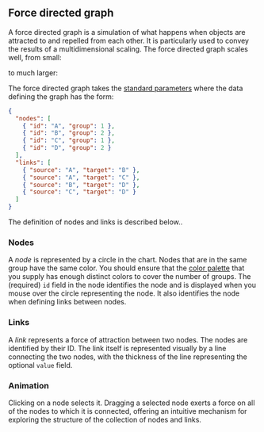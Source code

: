 ## Force directed graph

A force directed graph is a simulation of what happens when objects
are attracted to and repelled from each other. It is particularly
used to convey the results of a multidimensional scaling. The
force directed graph scales well, from small:

<span  class="doodl-chart" id="force_0"></span>

to much larger:

<span  class="doodl-chart" id="force_1"></span>

<Parameters>

The force directed graph takes the [standard parameters](/charts/intro#standard-parameters)
where the data defining the graph has the form:

<Parameter name="data" type="dict">
<div>

~~~json
{
  "nodes": [
    { "id": "A", "group": 1 },
    { "id": "B", "group": 2 },
    { "id": "C", "group": 1 },
    { "id": "D", "group": 2 }
  ],
  "links": [
    { "source": "A", "target": "B" },
    { "source": "A", "target": "C" },
    { "source": "B", "target": "D" },
    { "source": "C", "target": "D" }
  ]
}
~~~

The definition of nodes and links is described below..

</div>
</Parameter>
</Parameters>

### Nodes

A *node* is represented by a circle in the chart. Nodes that are
in the same group have the same color. You should ensure that the
[color palette](/color) that you supply has enough distinct colors
to cover the number of groups. The (required) `id` field in the
node identifies the node and is displayed when you mouse over the
circle representing the node. It also identifies the node when
defining links between nodes.

### Links

A *link* represents a force of attraction between two nodes. The
nodes are identified by their ID. The link itself is represented
visually by a line connecting the two nodes, with the thickness
of the line representing the optional `value` field.

### Animation

Clicking on a node selects it. Dragging a selected node exerts a
force on all of the nodes to which it is connected, offering an
intuitive mechanism for exploring the structure of the collection
of nodes and links.

<script>
     setTimeout(() => {
  Promise.resolve().then(() => {
    Doodl.force('#force_0',{'nodes': [{'id': 'A', 'group': 1}, {'id': 'B', 'group': 2}, {'id': 'C', 'group': 1}, {'id': 'D', 'group': 2}], 'links': [{'source': 'A', 'target': 'B'}, {'source': 'A', 'target': 'C'}, {'source': 'B', 'target': 'D'}, {'source': 'C', 'target': 'D'}]},{'width': 500, 'height': 500},{},['#A1C9F4', '#FFB482', '#8DE5A1', '#FF9F9B', '#D0BBFF', '#DEBB9B', '#FAB0E4', '#CFCFCF', '#FFFEA3', '#B9F2F0']);
    Doodl.force('#force_1',{'nodes': [{'id': 'Myriel', 'group': 1}, {'id': 'Napoleon', 'group': 1}, {'id': 'Mlle.Baptistine', 'group': 1}, {'id': 'Mme.Magloire', 'group': 1}, {'id': 'CountessdeLo', 'group': 1}, {'id': 'Geborand', 'group': 1}, {'id': 'Champtercier', 'group': 1}, {'id': 'Cravatte', 'group': 1}, {'id': 'Count', 'group': 1}, {'id': 'OldMan', 'group': 1}, {'id': 'Labarre', 'group': 2}, {'id': 'Valjean', 'group': 2}, {'id': 'Marguerite', 'group': 3}, {'id': 'Mme.deR', 'group': 2}, {'id': 'Isabeau', 'group': 2}, {'id': 'Gervais', 'group': 2}, {'id': 'Tholomyes', 'group': 3}, {'id': 'Listolier', 'group': 3}, {'id': 'Fameuil', 'group': 3}, {'id': 'Blacheville', 'group': 3}, {'id': 'Favourite', 'group': 3}, {'id': 'Dahlia', 'group': 3}, {'id': 'Zephine', 'group': 3}, {'id': 'Fantine', 'group': 3}, {'id': 'Mme.Thenardier', 'group': 4}, {'id': 'Thenardier', 'group': 4}, {'id': 'Cosette', 'group': 5}, {'id': 'Javert', 'group': 4}, {'id': 'Fauchelevent', 'group': 0}, {'id': 'Bamatabois', 'group': 2}, {'id': 'Perpetue', 'group': 3}, {'id': 'Simplice', 'group': 2}, {'id': 'Scaufflaire', 'group': 2}, {'id': 'Woman1', 'group': 2}, {'id': 'Judge', 'group': 2}, {'id': 'Champmathieu', 'group': 2}, {'id': 'Brevet', 'group': 2}, {'id': 'Chenildieu', 'group': 2}, {'id': 'Cochepaille', 'group': 2}, {'id': 'Pontmercy', 'group': 4}, {'id': 'Boulatruelle', 'group': 6}, {'id': 'Eponine', 'group': 4}, {'id': 'Anzelma', 'group': 4}, {'id': 'Woman2', 'group': 5}, {'id': 'MotherInnocent', 'group': 0}, {'id': 'Gribier', 'group': 0}, {'id': 'Jondrette', 'group': 7}, {'id': 'Mme.Burgon', 'group': 7}, {'id': 'Gavroche', 'group': 8}, {'id': 'Gillenormand', 'group': 5}, {'id': 'Magnon', 'group': 5}, {'id': 'Mlle.Gillenormand', 'group': 5}, {'id': 'Mme.Pontmercy', 'group': 5}, {'id': 'Mlle.Vaubois', 'group': 5}, {'id': 'Lt.Gillenormand', 'group': 5}, {'id': 'Marius', 'group': 8}, {'id': 'BaronessT', 'group': 5}, {'id': 'Mabeuf', 'group': 8}, {'id': 'Enjolras', 'group': 8}, {'id': 'Combeferre', 'group': 8}, {'id': 'Prouvaire', 'group': 8}, {'id': 'Feuilly', 'group': 8}, {'id': 'Courfeyrac', 'group': 8}, {'id': 'Bahorel', 'group': 8}, {'id': 'Bossuet', 'group': 8}, {'id': 'Joly', 'group': 8}, {'id': 'Grantaire', 'group': 8}, {'id': 'MotherPlutarch', 'group': 9}, {'id': 'Gueulemer', 'group': 4}, {'id': 'Babet', 'group': 4}, {'id': 'Claquesous', 'group': 4}, {'id': 'Montparnasse', 'group': 4}, {'id': 'Toussaint', 'group': 5}, {'id': 'Child1', 'group': 10}, {'id': 'Child2', 'group': 10}, {'id': 'Brujon', 'group': 4}, {'id': 'Mme.Hucheloup', 'group': 8}], 'links': [{'source': 'Napoleon', 'target': 'Myriel', 'value': 1}, {'source': 'Mlle.Baptistine', 'target': 'Myriel', 'value': 8}, {'source': 'Mme.Magloire', 'target': 'Myriel', 'value': 10}, {'source': 'Mme.Magloire', 'target': 'Mlle.Baptistine', 'value': 6}, {'source': 'CountessdeLo', 'target': 'Myriel', 'value': 1}, {'source': 'Geborand', 'target': 'Myriel', 'value': 1}, {'source': 'Champtercier', 'target': 'Myriel', 'value': 1}, {'source': 'Cravatte', 'target': 'Myriel', 'value': 1}, {'source': 'Count', 'target': 'Myriel', 'value': 2}, {'source': 'OldMan', 'target': 'Myriel', 'value': 1}, {'source': 'Valjean', 'target': 'Labarre', 'value': 1}, {'source': 'Valjean', 'target': 'Mme.Magloire', 'value': 3}, {'source': 'Valjean', 'target': 'Mlle.Baptistine', 'value': 3}, {'source': 'Valjean', 'target': 'Myriel', 'value': 5}, {'source': 'Marguerite', 'target': 'Valjean', 'value': 1}, {'source': 'Mme.deR', 'target': 'Valjean', 'value': 1}, {'source': 'Isabeau', 'target': 'Valjean', 'value': 1}, {'source': 'Gervais', 'target': 'Valjean', 'value': 1}, {'source': 'Listolier', 'target': 'Tholomyes', 'value': 4}, {'source': 'Fameuil', 'target': 'Tholomyes', 'value': 4}, {'source': 'Fameuil', 'target': 'Listolier', 'value': 4}, {'source': 'Blacheville', 'target': 'Tholomyes', 'value': 4}, {'source': 'Blacheville', 'target': 'Listolier', 'value': 4}, {'source': 'Blacheville', 'target': 'Fameuil', 'value': 4}, {'source': 'Favourite', 'target': 'Tholomyes', 'value': 3}, {'source': 'Favourite', 'target': 'Listolier', 'value': 3}, {'source': 'Favourite', 'target': 'Fameuil', 'value': 3}, {'source': 'Favourite', 'target': 'Blacheville', 'value': 4}, {'source': 'Dahlia', 'target': 'Tholomyes', 'value': 3}, {'source': 'Dahlia', 'target': 'Listolier', 'value': 3}, {'source': 'Dahlia', 'target': 'Fameuil', 'value': 3}, {'source': 'Dahlia', 'target': 'Blacheville', 'value': 3}, {'source': 'Dahlia', 'target': 'Favourite', 'value': 5}, {'source': 'Zephine', 'target': 'Tholomyes', 'value': 3}, {'source': 'Zephine', 'target': 'Listolier', 'value': 3}, {'source': 'Zephine', 'target': 'Fameuil', 'value': 3}, {'source': 'Zephine', 'target': 'Blacheville', 'value': 3}, {'source': 'Zephine', 'target': 'Favourite', 'value': 4}, {'source': 'Zephine', 'target': 'Dahlia', 'value': 4}, {'source': 'Fantine', 'target': 'Tholomyes', 'value': 3}, {'source': 'Fantine', 'target': 'Listolier', 'value': 3}, {'source': 'Fantine', 'target': 'Fameuil', 'value': 3}, {'source': 'Fantine', 'target': 'Blacheville', 'value': 3}, {'source': 'Fantine', 'target': 'Favourite', 'value': 4}, {'source': 'Fantine', 'target': 'Dahlia', 'value': 4}, {'source': 'Fantine', 'target': 'Zephine', 'value': 4}, {'source': 'Fantine', 'target': 'Marguerite', 'value': 2}, {'source': 'Fantine', 'target': 'Valjean', 'value': 9}, {'source': 'Mme.Thenardier', 'target': 'Fantine', 'value': 2}, {'source': 'Mme.Thenardier', 'target': 'Valjean', 'value': 7}, {'source': 'Thenardier', 'target': 'Mme.Thenardier', 'value': 13}, {'source': 'Thenardier', 'target': 'Fantine', 'value': 1}, {'source': 'Thenardier', 'target': 'Valjean', 'value': 12}, {'source': 'Cosette', 'target': 'Mme.Thenardier', 'value': 4}, {'source': 'Cosette', 'target': 'Valjean', 'value': 31}, {'source': 'Cosette', 'target': 'Tholomyes', 'value': 1}, {'source': 'Cosette', 'target': 'Thenardier', 'value': 1}, {'source': 'Javert', 'target': 'Valjean', 'value': 17}, {'source': 'Javert', 'target': 'Fantine', 'value': 5}, {'source': 'Javert', 'target': 'Thenardier', 'value': 5}, {'source': 'Javert', 'target': 'Mme.Thenardier', 'value': 1}, {'source': 'Javert', 'target': 'Cosette', 'value': 1}, {'source': 'Fauchelevent', 'target': 'Valjean', 'value': 8}, {'source': 'Fauchelevent', 'target': 'Javert', 'value': 1}, {'source': 'Bamatabois', 'target': 'Fantine', 'value': 1}, {'source': 'Bamatabois', 'target': 'Javert', 'value': 1}, {'source': 'Bamatabois', 'target': 'Valjean', 'value': 2}, {'source': 'Perpetue', 'target': 'Fantine', 'value': 1}, {'source': 'Simplice', 'target': 'Perpetue', 'value': 2}, {'source': 'Simplice', 'target': 'Valjean', 'value': 3}, {'source': 'Simplice', 'target': 'Fantine', 'value': 2}, {'source': 'Simplice', 'target': 'Javert', 'value': 1}, {'source': 'Scaufflaire', 'target': 'Valjean', 'value': 1}, {'source': 'Woman1', 'target': 'Valjean', 'value': 2}, {'source': 'Woman1', 'target': 'Javert', 'value': 1}, {'source': 'Judge', 'target': 'Valjean', 'value': 3}, {'source': 'Judge', 'target': 'Bamatabois', 'value': 2}, {'source': 'Champmathieu', 'target': 'Valjean', 'value': 3}, {'source': 'Champmathieu', 'target': 'Judge', 'value': 3}, {'source': 'Champmathieu', 'target': 'Bamatabois', 'value': 2}, {'source': 'Brevet', 'target': 'Judge', 'value': 2}, {'source': 'Brevet', 'target': 'Champmathieu', 'value': 2}, {'source': 'Brevet', 'target': 'Valjean', 'value': 2}, {'source': 'Brevet', 'target': 'Bamatabois', 'value': 1}, {'source': 'Chenildieu', 'target': 'Judge', 'value': 2}, {'source': 'Chenildieu', 'target': 'Champmathieu', 'value': 2}, {'source': 'Chenildieu', 'target': 'Brevet', 'value': 2}, {'source': 'Chenildieu', 'target': 'Valjean', 'value': 2}, {'source': 'Chenildieu', 'target': 'Bamatabois', 'value': 1}, {'source': 'Cochepaille', 'target': 'Judge', 'value': 2}, {'source': 'Cochepaille', 'target': 'Champmathieu', 'value': 2}, {'source': 'Cochepaille', 'target': 'Brevet', 'value': 2}, {'source': 'Cochepaille', 'target': 'Chenildieu', 'value': 2}, {'source': 'Cochepaille', 'target': 'Valjean', 'value': 2}, {'source': 'Cochepaille', 'target': 'Bamatabois', 'value': 1}, {'source': 'Pontmercy', 'target': 'Thenardier', 'value': 1}, {'source': 'Boulatruelle', 'target': 'Thenardier', 'value': 1}, {'source': 'Eponine', 'target': 'Mme.Thenardier', 'value': 2}, {'source': 'Eponine', 'target': 'Thenardier', 'value': 3}, {'source': 'Anzelma', 'target': 'Eponine', 'value': 2}, {'source': 'Anzelma', 'target': 'Thenardier', 'value': 2}, {'source': 'Anzelma', 'target': 'Mme.Thenardier', 'value': 1}, {'source': 'Woman2', 'target': 'Valjean', 'value': 3}, {'source': 'Woman2', 'target': 'Cosette', 'value': 1}, {'source': 'Woman2', 'target': 'Javert', 'value': 1}, {'source': 'MotherInnocent', 'target': 'Fauchelevent', 'value': 3}, {'source': 'MotherInnocent', 'target': 'Valjean', 'value': 1}, {'source': 'Gribier', 'target': 'Fauchelevent', 'value': 2}, {'source': 'Mme.Burgon', 'target': 'Jondrette', 'value': 1}, {'source': 'Gavroche', 'target': 'Mme.Burgon', 'value': 2}, {'source': 'Gavroche', 'target': 'Thenardier', 'value': 1}, {'source': 'Gavroche', 'target': 'Javert', 'value': 1}, {'source': 'Gavroche', 'target': 'Valjean', 'value': 1}, {'source': 'Gillenormand', 'target': 'Cosette', 'value': 3}, {'source': 'Gillenormand', 'target': 'Valjean', 'value': 2}, {'source': 'Magnon', 'target': 'Gillenormand', 'value': 1}, {'source': 'Magnon', 'target': 'Mme.Thenardier', 'value': 1}, {'source': 'Mlle.Gillenormand', 'target': 'Gillenormand', 'value': 9}, {'source': 'Mlle.Gillenormand', 'target': 'Cosette', 'value': 2}, {'source': 'Mlle.Gillenormand', 'target': 'Valjean', 'value': 2}, {'source': 'Mme.Pontmercy', 'target': 'Mlle.Gillenormand', 'value': 1}, {'source': 'Mme.Pontmercy', 'target': 'Pontmercy', 'value': 1}, {'source': 'Mlle.Vaubois', 'target': 'Mlle.Gillenormand', 'value': 1}, {'source': 'Lt.Gillenormand', 'target': 'Mlle.Gillenormand', 'value': 2}, {'source': 'Lt.Gillenormand', 'target': 'Gillenormand', 'value': 1}, {'source': 'Lt.Gillenormand', 'target': 'Cosette', 'value': 1}, {'source': 'Marius', 'target': 'Mlle.Gillenormand', 'value': 6}, {'source': 'Marius', 'target': 'Gillenormand', 'value': 12}, {'source': 'Marius', 'target': 'Pontmercy', 'value': 1}, {'source': 'Marius', 'target': 'Lt.Gillenormand', 'value': 1}, {'source': 'Marius', 'target': 'Cosette', 'value': 21}, {'source': 'Marius', 'target': 'Valjean', 'value': 19}, {'source': 'Marius', 'target': 'Tholomyes', 'value': 1}, {'source': 'Marius', 'target': 'Thenardier', 'value': 2}, {'source': 'Marius', 'target': 'Eponine', 'value': 5}, {'source': 'Marius', 'target': 'Gavroche', 'value': 4}, {'source': 'BaronessT', 'target': 'Gillenormand', 'value': 1}, {'source': 'BaronessT', 'target': 'Marius', 'value': 1}, {'source': 'Mabeuf', 'target': 'Marius', 'value': 1}, {'source': 'Mabeuf', 'target': 'Eponine', 'value': 1}, {'source': 'Mabeuf', 'target': 'Gavroche', 'value': 1}, {'source': 'Enjolras', 'target': 'Marius', 'value': 7}, {'source': 'Enjolras', 'target': 'Gavroche', 'value': 7}, {'source': 'Enjolras', 'target': 'Javert', 'value': 6}, {'source': 'Enjolras', 'target': 'Mabeuf', 'value': 1}, {'source': 'Enjolras', 'target': 'Valjean', 'value': 4}, {'source': 'Combeferre', 'target': 'Enjolras', 'value': 15}, {'source': 'Combeferre', 'target': 'Marius', 'value': 5}, {'source': 'Combeferre', 'target': 'Gavroche', 'value': 6}, {'source': 'Combeferre', 'target': 'Mabeuf', 'value': 2}, {'source': 'Prouvaire', 'target': 'Gavroche', 'value': 1}, {'source': 'Prouvaire', 'target': 'Enjolras', 'value': 4}, {'source': 'Prouvaire', 'target': 'Combeferre', 'value': 2}, {'source': 'Feuilly', 'target': 'Gavroche', 'value': 2}, {'source': 'Feuilly', 'target': 'Enjolras', 'value': 6}, {'source': 'Feuilly', 'target': 'Prouvaire', 'value': 2}, {'source': 'Feuilly', 'target': 'Combeferre', 'value': 5}, {'source': 'Feuilly', 'target': 'Mabeuf', 'value': 1}, {'source': 'Feuilly', 'target': 'Marius', 'value': 1}, {'source': 'Courfeyrac', 'target': 'Marius', 'value': 9}, {'source': 'Courfeyrac', 'target': 'Enjolras', 'value': 17}, {'source': 'Courfeyrac', 'target': 'Combeferre', 'value': 13}, {'source': 'Courfeyrac', 'target': 'Gavroche', 'value': 7}, {'source': 'Courfeyrac', 'target': 'Mabeuf', 'value': 2}, {'source': 'Courfeyrac', 'target': 'Eponine', 'value': 1}, {'source': 'Courfeyrac', 'target': 'Feuilly', 'value': 6}, {'source': 'Courfeyrac', 'target': 'Prouvaire', 'value': 3}, {'source': 'Bahorel', 'target': 'Combeferre', 'value': 5}, {'source': 'Bahorel', 'target': 'Gavroche', 'value': 5}, {'source': 'Bahorel', 'target': 'Courfeyrac', 'value': 6}, {'source': 'Bahorel', 'target': 'Mabeuf', 'value': 2}, {'source': 'Bahorel', 'target': 'Enjolras', 'value': 4}, {'source': 'Bahorel', 'target': 'Feuilly', 'value': 3}, {'source': 'Bahorel', 'target': 'Prouvaire', 'value': 2}, {'source': 'Bahorel', 'target': 'Marius', 'value': 1}, {'source': 'Bossuet', 'target': 'Marius', 'value': 5}, {'source': 'Bossuet', 'target': 'Courfeyrac', 'value': 12}, {'source': 'Bossuet', 'target': 'Gavroche', 'value': 5}, {'source': 'Bossuet', 'target': 'Bahorel', 'value': 4}, {'source': 'Bossuet', 'target': 'Enjolras', 'value': 10}, {'source': 'Bossuet', 'target': 'Feuilly', 'value': 6}, {'source': 'Bossuet', 'target': 'Prouvaire', 'value': 2}, {'source': 'Bossuet', 'target': 'Combeferre', 'value': 9}, {'source': 'Bossuet', 'target': 'Mabeuf', 'value': 1}, {'source': 'Bossuet', 'target': 'Valjean', 'value': 1}, {'source': 'Joly', 'target': 'Bahorel', 'value': 5}, {'source': 'Joly', 'target': 'Bossuet', 'value': 7}, {'source': 'Joly', 'target': 'Gavroche', 'value': 3}, {'source': 'Joly', 'target': 'Courfeyrac', 'value': 5}, {'source': 'Joly', 'target': 'Enjolras', 'value': 5}, {'source': 'Joly', 'target': 'Feuilly', 'value': 5}, {'source': 'Joly', 'target': 'Prouvaire', 'value': 2}, {'source': 'Joly', 'target': 'Combeferre', 'value': 5}, {'source': 'Joly', 'target': 'Mabeuf', 'value': 1}, {'source': 'Joly', 'target': 'Marius', 'value': 2}, {'source': 'Grantaire', 'target': 'Bossuet', 'value': 3}, {'source': 'Grantaire', 'target': 'Enjolras', 'value': 3}, {'source': 'Grantaire', 'target': 'Combeferre', 'value': 1}, {'source': 'Grantaire', 'target': 'Courfeyrac', 'value': 2}, {'source': 'Grantaire', 'target': 'Joly', 'value': 2}, {'source': 'Grantaire', 'target': 'Gavroche', 'value': 1}, {'source': 'Grantaire', 'target': 'Bahorel', 'value': 1}, {'source': 'Grantaire', 'target': 'Feuilly', 'value': 1}, {'source': 'Grantaire', 'target': 'Prouvaire', 'value': 1}, {'source': 'MotherPlutarch', 'target': 'Mabeuf', 'value': 3}, {'source': 'Gueulemer', 'target': 'Thenardier', 'value': 5}, {'source': 'Gueulemer', 'target': 'Valjean', 'value': 1}, {'source': 'Gueulemer', 'target': 'Mme.Thenardier', 'value': 1}, {'source': 'Gueulemer', 'target': 'Javert', 'value': 1}, {'source': 'Gueulemer', 'target': 'Gavroche', 'value': 1}, {'source': 'Gueulemer', 'target': 'Eponine', 'value': 1}, {'source': 'Babet', 'target': 'Thenardier', 'value': 6}, {'source': 'Babet', 'target': 'Gueulemer', 'value': 6}, {'source': 'Babet', 'target': 'Valjean', 'value': 1}, {'source': 'Babet', 'target': 'Mme.Thenardier', 'value': 1}, {'source': 'Babet', 'target': 'Javert', 'value': 2}, {'source': 'Babet', 'target': 'Gavroche', 'value': 1}, {'source': 'Babet', 'target': 'Eponine', 'value': 1}, {'source': 'Claquesous', 'target': 'Thenardier', 'value': 4}, {'source': 'Claquesous', 'target': 'Babet', 'value': 4}, {'source': 'Claquesous', 'target': 'Gueulemer', 'value': 4}, {'source': 'Claquesous', 'target': 'Valjean', 'value': 1}, {'source': 'Claquesous', 'target': 'Mme.Thenardier', 'value': 1}, {'source': 'Claquesous', 'target': 'Javert', 'value': 1}, {'source': 'Claquesous', 'target': 'Eponine', 'value': 1}, {'source': 'Claquesous', 'target': 'Enjolras', 'value': 1}, {'source': 'Montparnasse', 'target': 'Javert', 'value': 1}, {'source': 'Montparnasse', 'target': 'Babet', 'value': 2}, {'source': 'Montparnasse', 'target': 'Gueulemer', 'value': 2}, {'source': 'Montparnasse', 'target': 'Claquesous', 'value': 2}, {'source': 'Montparnasse', 'target': 'Valjean', 'value': 1}, {'source': 'Montparnasse', 'target': 'Gavroche', 'value': 1}, {'source': 'Montparnasse', 'target': 'Eponine', 'value': 1}, {'source': 'Montparnasse', 'target': 'Thenardier', 'value': 1}, {'source': 'Toussaint', 'target': 'Cosette', 'value': 2}, {'source': 'Toussaint', 'target': 'Javert', 'value': 1}, {'source': 'Toussaint', 'target': 'Valjean', 'value': 1}, {'source': 'Child1', 'target': 'Gavroche', 'value': 2}, {'source': 'Child2', 'target': 'Gavroche', 'value': 2}, {'source': 'Child2', 'target': 'Child1', 'value': 3}, {'source': 'Brujon', 'target': 'Babet', 'value': 3}, {'source': 'Brujon', 'target': 'Gueulemer', 'value': 3}, {'source': 'Brujon', 'target': 'Thenardier', 'value': 3}, {'source': 'Brujon', 'target': 'Gavroche', 'value': 1}, {'source': 'Brujon', 'target': 'Eponine', 'value': 1}, {'source': 'Brujon', 'target': 'Claquesous', 'value': 1}, {'source': 'Brujon', 'target': 'Montparnasse', 'value': 1}, {'source': 'Mme.Hucheloup', 'target': 'Bossuet', 'value': 1}, {'source': 'Mme.Hucheloup', 'target': 'Joly', 'value': 1}, {'source': 'Mme.Hucheloup', 'target': 'Grantaire', 'value': 1}, {'source': 'Mme.Hucheloup', 'target': 'Bahorel', 'value': 1}, {'source': 'Mme.Hucheloup', 'target': 'Courfeyrac', 'value': 1}, {'source': 'Mme.Hucheloup', 'target': 'Gavroche', 'value': 1}, {'source': 'Mme.Hucheloup', 'target': 'Enjolras', 'value': 1}]},{'width': 1500, 'height': 1300},{},['#A1C9F4', '#FFB482', '#8DE5A1', '#FF9F9B', '#D0BBFF', '#DEBB9B', '#FAB0E4', '#CFCFCF', '#FFFEA3', '#B9F2F0']);
  });
 }, 1000)
</script>
